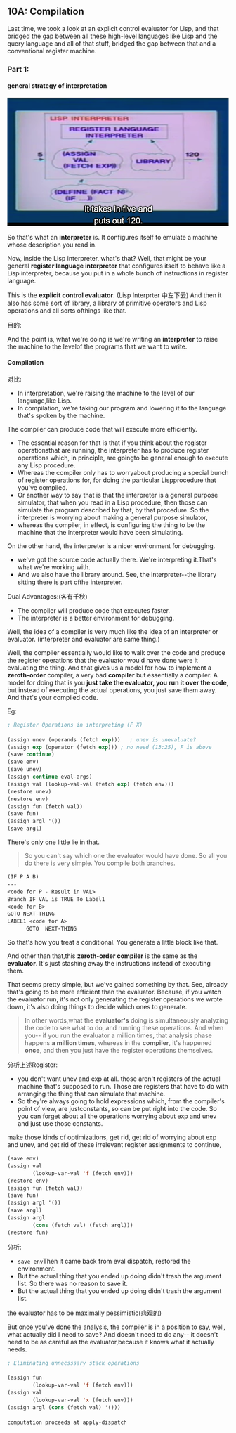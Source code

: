 ## 10A: Compilation

Last time, we took a look at an explicit control evaluator for Lisp, and that bridged the gap between all these high-level languages like Lisp and the query language and all of that stuff, bridged the gap between that and a conventional register machine.

### Part 1:

#### general strategy of interpretation

![10A_Lisp_Inter](./png/10A_Lisp_Inter.png)

So that's what an **interpreter** is. It configures itself to emulate a machine whose description you read in.

Now, inside the Lisp interpreter, what's that? Well, that might be your general **register language interpreter** that configures itself to behave like a Lisp interpreter, because you put in a whole bunch of instructions in register language.

This is the **explicit control evaluator**. (Lisp Interprter 中左下云) And then it also has some sort of library, a library of primitive operators and Lisp operations and all sorts ofthings like that.

目的:

And the point is, what we're doing is we're writing an **interpreter** to raise the machine to the levelof the programs that we want to write.

#### Compilation

对比:

- In interpretation, we're raising the machine to the level of our language,like Lisp.
- In compilation, we're taking our program and lowering it to the language that's spoken by the machine.

The compiler can produce code that will execute more efficiently.

- The essential reason for that is that if you think about the register operationsthat are running, the interpreter has to produce register operations which, in principle, are goingto be general enough to execute any Lisp procedure. 
- Whereas the compiler only has to worryabout producing a special bunch of register operations for, for doing the particular Lispprocedure that you've compiled.
- Or another way to say that is that the interpreter is a general purpose simulator, that when you read in a Lisp procedure, then those can simulate the program described by that, by that procedure. So the interpreter is worrying about making a general purpose simulator, 
- whereas the compiler, in effect, is configuring the thing to be the machine that the interpreter would have been simulating.

On the other hand, the interpreter is a nicer environment for debugging. 

- we've got the source code actually there. We're interpreting it.That's what we're working with. 
- And we also have the library around. See, the interpreter--the library sitting there is part ofthe interpreter.

Dual Advantages:(各有千秋)

- The compiler will produce code that executes faster.
- The interpreter is a better environment for debugging.

Well, the idea of a compiler is very much like the idea of an interpreter or evaluator. (interpreter and evaluator are same thing.)

Well, the compiler essentially would like to walk over the code and produce the register operations that the evaluator would have done were it evaluating the thing. And that gives us a model for how to implement a **zeroth-order** compiler, a very bad **compiler** but essentially a compiler. A model for doing that is you **just take the evaluator, you run it over the code**, but instead of executing the actual operations, you just save them away. And that's your compiled code.

Eg:

```lisp
; Register Operations in interpreting (F X)

(assign unev (operands (fetch exp)))   ; unev is unevaluate?
(assign exp (operator (fetch exp))) ; no need (13:25), F is above
(save continue)
(save env)
(save unev)
(assign continue eval-args)
(assign val (lookup-val-val (fetch exp) (fetch env)))
(restore unev)
(restore env)
(assign fun (fetch val))
(save fun)
(assign argl '())
(save argl)
```



 There's only one little lie in that.

> So you can't say which one the evaluator would have done. So all you do there is very simple. You compile both branches.

```lisp
(IF P A B)
---
<code for P - Result in VAL>
Branch IF VAL is TRUE To Label1
<code for B>
GOTO NEXT-THING
LABEL1 <code for A>
      GOTO  NEXT-THING
```

So that's how you treat a conditional. You generate a little block like that.

And other than that,this **zeroth-order compiler** is the same as the **evaluator**. It's just stashing away the instructions instead of executing them.



That seems pretty simple, but we've gained something by that. See, already that's going to be more efficient than the evaluator. Because, if you watch the evaluator run, it's not only generating the register operations we wrote down, it's also doing things to decide which ones to generate.

> In other words,what the **evaluator's** doing is simultaneously analyzing the code to see what to do, and running these operations. And when you-- if you run the evaluator a million times, that analysis phase happens **a million times**, whereas in the **compiler**, it's happened **once**, and then you just have the register operations themselves.



分析上述Register: 

- you don't want unev and exp at all. those aren't registers of the actual machine that's supposed to run. Those are registers that have to do with arranging the thing that can simulate that machine.
- So they're always going to hold expressions which, from the compiler's point of view, are justconstants, so can be put right into the code. So you can forget about all the operations worrying about exp and unev and just use those constants.


make those kinds of optimizations, get rid, get rid of worrying about exp and unev, and get rid of these irrelevant register assignments to continue, 

```lisp
(save env)
(assign val
        (lookup-var-val 'f (fetch env)))
(restore env)
(assign fun (fetch val))
(save fun)
(assign argl '())
(save argl)
(assign argl
        (cons (fetch val) (fetch argl)))
(restore fun)
```

分析:

- `save env`Then it came back from eval dispatch, restored the environment.
- But the actual thing that you ended up doing didn't trash the argument list. So there was no reason to save it. 
- But the actual thing that you ended up doing didn't trash the argument list.

the evaluator has to be maximally pessimistic(悲观的)

But once you've done the analysis, the compiler is in a position to say, well, what actually did I need to save? And doesn't need to do any-- it doesn't need to be as careful as the evaluator,because it knows what it actually needs.

```lisp
; Eliminating unnecsssary stack operations

(assign fun
        (lookup-var-val 'f (fetch env)))
(assign val
        (lookup-var-val 'x (fetch env)))
(assign argl (cons (fetch val) '()))

computation proceeds at apply-dispatch
```

